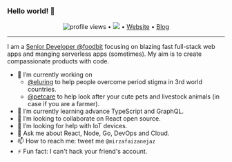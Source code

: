 ### Hello world! 👋

<p align="center">
  <img src="https://gpvc.arturio.dev/mirzafaizan" alt="profile views"> •  
  <a href="https://twitter.com/intent/follow?screen_name=mirzafaizanejaz&tw_p=followbutton"><img src="https://img.shields.io/twitter/follow/mirzafaizanejaz?label=%40mirzafaizanejaz&style=social"></a>  •
  <a href="https://mirzafaizan.me">Website</a> •
  <a href="https://medium.com/@mirzafaizanejaz">Blog</a>
</p>

---

I am a [Senior Developer @foodbit](https://mirzafaizan.me) focusing on blazing fast full-stack web apps and manging serverless apps (sometimes). My aim is to create compassionate products with code.

- 🔭 I’m currently working on
  - [@eluring](https://eluring.com) to help people overcome period stigma in 3rd world countries.
  - [@petcare](https://connectedcows.herokuapp.com/) to help look after your cute pets and livestock animals (in case if you are a farmer).
- 🌱 I’m currently learning advance TypeScript and GraphQL.
- 👯 I’m looking to collaborate on React open source.
- 🤔 I’m looking for help with IoT devices.
- 💬 Ask me about React, Node, Go, DevOps and Cloud.
- 📫 How to reach me: tweet me `@mirzafaizanejaz`
- ⚡ Fun fact: I can't hack your friend's account.
